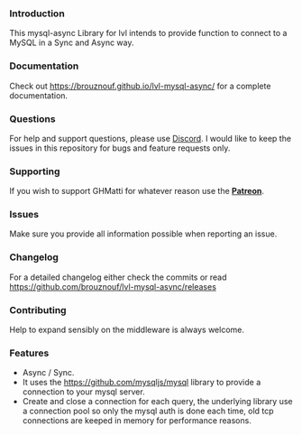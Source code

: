 ### Introduction

This mysql-async Library for lvl intends to provide function to connect to a MySQL in a Sync and Async way.

### Documentation

Check out https://brouznouf.github.io/lvl-mysql-async/ for a complete documentation.

### Questions
For help and support questions, please use [Discord](https://discord.gg/AXcxRjt). I would like to keep the issues in this repository for bugs and feature requests only.

### Supporting
If you wish to support GHMatti for whatever reason use the **[Patreon](https://www.patreon.com/GHMatti)**.

### Issues
Make sure you provide all information possible when reporting an issue.

### Changelog
For a detailed changelog either check the commits or read https://github.com/brouznouf/lvl-mysql-async/releases

### Contributing
Help to expand sensibly on the middleware is always welcome. 

### Features

 * Async / Sync.
 * It uses the https://github.com/mysqljs/mysql library to provide a connection to your mysql server.
 * Create and close a connection for each query, the underlying library use a connection pool so only the
mysql auth is done each time, old tcp connections are keeped in memory for performance reasons.
